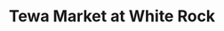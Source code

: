 ---
title: "Tewa Market at White Rock"
url: /white-rock/tewa-market-at-white-rock/
shop: Lebensmittel
---